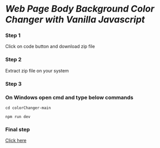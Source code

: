 # ___Web Page Body Background Color Changer with Vanilla Javascript___

### __Step 1__

Click on code button and download zip file

### __Step 2__

Extract zip file on your system

### __Step 3__

### On Windows open cmd and type below commands

```
cd colorChanger-main
```
```
npm run dev
```

### Final step

[Click here](http://localhost:5173/)
